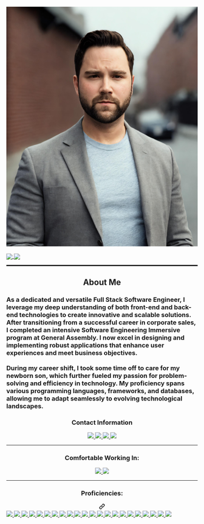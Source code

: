 ![alt text](./assets/images%20/4b16838e-015a-4c62-bac7-af93efcaab1d.jpeg)
<div style="display: inline-block;">
  <a href="https://github.com/muckele/github-readme-stats">
    <img height=200 align="center" src="https://github-readme-stats.vercel.app/api?username=muckele&hide=stars,issues&theme=highcontrast" />
  </a>
  <a href="https://github.com/muckele/convoychat">
    <img height=200 align="center" src="https://github-readme-stats.vercel.app/api/top-langs?username=muckele&layout=compact&langs_count=8&card_width=320" />
  </a>
</div>
<hr style="border-top: 2px solid black;">
<div align="center">
  <h2>About Me</h2>
</div>
<h3>As a dedicated and versatile Full Stack Software Engineer, I leverage my deep understanding of both front-end and back-end technologies to create innovative and scalable solutions. After transitioning from a successful career in corporate sales, I completed an intensive Software Engineering Immersive program at General Assembly. I now excel in designing and implementing robust applications that enhance user experiences and meet business objectives.
  <br />
  <br />
During my career shift, I took some time off to care for my newborn son, which further fueled my passion for problem-solving and efficiency in technology. My proficiency spans various programming languages, frameworks, and databases, allowing me to adapt seamlessly to evolving technological landscapes.


 </h3>
<div align="center">
  <h3>Contact Information</h3>
  <a href="https://muckele.biz/" rel="noFollow">
    <img src="https://camo.githubusercontent.com/c6d5e64b99d80356eb4cd4239cc4d9d46a733ac6924bc301bca34ba64324f92f/68747470733a2f2f696d672e736869656c64732e696f2f62616467652f2d506572736f6e616c5f576562736974652d3030303030303f7374796c653d666c61742d737175617265266c6f676f3d436f64657277616c6c266c6f676f436f6c6f723d7768697465" data-canonical-src="https://img.shields.io/badge/-Personal_Website-000000?style=flat-square&amp;logo=Coderwall&amp;logoColor=white" style="max-width: 100%;">
  </a>
  <a href="https://www.linkedin.com/in/mathew-uckele" rel="noFollow">
    <img src="https://camo.githubusercontent.com/00f0cabc910fb25be9dbbc7e731db3d9299c104997c9ef3ce3d735f1391ba01c/68747470733a2f2f696d672e736869656c64732e696f2f62616467652f2d4c696e6b6564496e2d3030373742353f7374796c653d666c61742d737175617265266c6f676f3d4c696e6b6564496e266c6f676f436f6c6f723d7768697465" data-canonical-src="https://img.shields.io/badge/-LinkedIn-0077B5?style=flat-square&amp;logo=LinkedIn&amp;logoColor=white" style="max-width: 100%;">
  </a>
  <a href="https://github.com/muckele" rel="noFollow">
    <img src="https://camo.githubusercontent.com/12e0213ae9cdca034eef23364bb20478f2954c42163e89d39731ca43228af155/68747470733a2f2f696d672e736869656c64732e696f2f6769746875622f666f6c6c6f776572732f6d616e6c6965737462656e3f636f6c6f723d626c61636b266c6162656c3d476974487562266c6f676f3d476974487562266c6f676f436f6c6f723d7768697465267374796c653d666c61742d737175617265" data-canonical-src="https://img.shields.io/github/followers/manliestben?color=black&amp;label=GitHub&amp;logo=GitHub&amp;logoColor=white&amp;style=flat-square" style="max-width: 100%;">
  </a>
  <a href="mailto: muckele@gmail.com">
    <img src="https://camo.githubusercontent.com/c95cb81adf21276b96cac79fd6b4c5e8cd7904ed3b000c9213df061821afc617/68747470733a2f2f696d672e736869656c64732e696f2f62616467652f2d476d61696c2d4431343833363f7374796c653d666c61742d737175617265266c6f676f3d476d61696c266c6f676f436f6c6f723d7768697465" data-canonical-src="https://img.shields.io/badge/-Gmail-D14836?style=flat-square&amp;logo=Gmail&amp;logoColor=white" style="max-width: 100%;">
  </a>
</div>
<hr></hr>
<div align="center">
  <h3>Comfortable Working In: </h3>
  <a href="#"><img src="https://camo.githubusercontent.com/a852e5c7c1d3d28444397c8c591ed66903eb5285c32dfa09a0da847548395cc4/68747470733a2f2f696d672e736869656c64732e696f2f62616467652f2d57696e646f77732d3030373844363f7374796c653d666c61742d737175617265266c6f676f3d57696e646f7773266c6f676f436f6c6f723d7768697465" data-canonical-src="https://img.shields.io/badge/-Windows-0078D6?style=flat-square&amp;logo=Windows&amp;logoColor=white" style="max-width: 100%;">  </a>
  <a href="#"><img src="https://camo.githubusercontent.com/d40bf766ae8d1909ea2bbf1e2bfebbffd65da011e1b1397bdf53a5c4ecbb64e7/68747470733a2f2f696d672e736869656c64732e696f2f62616467652f6d61632532306f732d3030303030303f7374796c653d666c61742d73717561726526666f722d7468652d6261646765266c6f676f3d6d61636f73266c6f676f436f6c6f723d463046304630" data-canonical-src="https://img.shields.io/badge/mac%20os-000000?style=flat-square&amp;for-the-badge&amp;logo=macos&amp;logoColor=F0F0F0" style="max-width: 100%;">  </a>
</div>
<hr></hr>
<div align="center">
      <h3 class="heading-element" dir="auto">Proficiencies:</h3>
      <a id="user-content-proficiencies" class="anchor" aria-label="Permalink: Proficiencies:" href="#proficiencies"><svg class="octicon octicon-link" viewBox="0 0 16 16" version="1.1" width="16" height="16" aria-hidden="true"><path d="m7.775 3.275 1.25-1.25a3.5 3.5 0 1 1 4.95 4.95l-2.5 2.5a3.5 3.5 0 0 1-4.95 0 .751.751 0 0 1 .018-1.042.751.751 0 0 1 1.042-.018 1.998 1.998 0 0 0 2.83 0l2.5-2.5a2.002 2.002 0 0 0-2.83-2.83l-1.25 1.25a.751.751 0 0 1-1.042-.018.751.751 0 0 1-.018-1.042Zm-4.69 9.64a1.998 1.998 0 0 0 2.83 0l1.25-1.25a.751.751 0 0 1 1.042.018.751.751 0 0 1 .018 1.042l-1.25 1.25a3.5 3.5 0 1 1-4.95-4.95l2.5-2.5a3.5 3.5 0 0 1 4.95 0 .751.751 0 0 1-.018 1.042.751.751 0 0 1-1.042.018 1.998 1.998 0 0 0-2.83 0l-2.5 2.5a1.998 1.998 0 0 0 0 2.83Z"></path></svg></a></div>
      <a href="#"><img src="https://camo.githubusercontent.com/6010a85175edf5787bba645d2bdad7ec26f41aafce3f5a59569352de55deed74/68747470733a2f2f696d672e736869656c64732e696f2f62616467652f2d48544d4c352d4533344632363f7374796c653d666c61742d737175617265266c6f676f3d68746d6c35266c6f676f436f6c6f723d7768697465" data-canonical-src="https://img.shields.io/badge/-HTML5-E34F26?style=flat-square&amp;logo=html5&amp;logoColor=white" style="max-width: 100%;">  </a>
      <a href="#"><img src="https://camo.githubusercontent.com/6a12b9e9ef66d483caad4328c5f2f7424db594d1d9370dd561aaf9c89473deb1/68747470733a2f2f696d672e736869656c64732e696f2f62616467652f4e6f74696f6e2d2532333030303030302e7376673f7374796c653d666c61742d73717561726526666f722d7468652d6261646765266c6f676f3d6e6f74696f6e266c6f676f436f6c6f723d7768697465" data-canonical-src="https://img.shields.io/badge/Notion-%23000000.svg?style=flat-square&amp;for-the-badge&amp;logo=notion&amp;logoColor=white" style="max-width: 100%;">  </a>
      <a href="#"><img src="https://camo.githubusercontent.com/1cce2dc4bb406a5019322c3f123da088d108b8ee7cb3a7d7918c9893d6d828f3/68747470733a2f2f696d672e736869656c64732e696f2f62616467652f2d435353332d3135373242363f7374796c653d666c61742d737175617265266c6f676f3d63737333" data-canonical-src="https://img.shields.io/badge/-CSS3-1572B6?style=flat-square&amp;logo=css3" style="max-width: 100%;">  </a>
      <a href="#"><img src="https://camo.githubusercontent.com/e10595846cd7eba7f2604ef79547c8842681438201484ef4cb76fe974ead8d44/68747470733a2f2f696d672e736869656c64732e696f2f62616467652f2d4a6176615363726970742d4637444631453f7374796c653d666c61742d737175617265266c6f676f3d6a617661736372697074266c6f676f436f6c6f723d626c61636b" data-canonical-src="https://img.shields.io/badge/-JavaScript-F7DF1E?style=flat-square&amp;logo=javascript&amp;logoColor=black" style="max-width: 100%;">  </a>
      <a href="#"><img src="https://camo.githubusercontent.com/8fda3b04e48126b043da55da2e5e7ece7fc5a7d86f0aa4a543d189564e4171e2/68747470733a2f2f696d672e736869656c64732e696f2f62616467652f2d52656163742d3631444146423f7374796c653d666c61742d737175617265266c6f676f3d5265616374266c6f676f436f6c6f723d626c61636b" data-canonical-src="https://img.shields.io/badge/-React-61DAFB?style=flat-square&amp;logo=React&amp;logoColor=black" style="max-width: 100%;">  </a>
      <a href="#"><img src="https://camo.githubusercontent.com/72c9a87404a1609655af12f6a32c76edb57fb44ad2aa0a8c2cd1bfd22ef5d0b1/68747470733a2f2f696d672e736869656c64732e696f2f62616467652f2d4e6f64654a532d3333393933333f7374796c653d666c61742d737175617265266c6f676f3d4e6f64652e6a73266c6f676f436f6c6f723d7768697465" data-canonical-src="https://img.shields.io/badge/-NodeJS-339933?style=flat-square&amp;logo=Node.js&amp;logoColor=white" style="max-width: 100%;">  </a>
      <a href="#"><img src="https://camo.githubusercontent.com/6a8d34aa7caf44ca7f93abf0393390b79df8d13dcc349525b5a8e85e575d2824/68747470733a2f2f696d672e736869656c64732e696f2f62616467652f2d507974686f6e332d3337373641423f7374796c653d666c61742d737175617265266c6f676f3d507974686f6e266c6f676f436f6c6f723d7768697465" data-canonical-src="https://img.shields.io/badge/-Python3-3776AB?style=flat-square&amp;logo=Python&amp;logoColor=white" style="max-width: 100%;">  </a>
      <a href="#"><img src="https://camo.githubusercontent.com/698e0e71a2411c552891fdfca48a225a31d2d1d91e41bb21ac7696ddb58f7468/68747470733a2f2f696d672e736869656c64732e696f2f62616467652f2d52656163745f526f757465722d4341343234353f7374796c653d666c61742d73717561726526666f722d7468652d6261646765266c6f676f3d72656163742d726f75746572266c6f676f436f6c6f723d7768697465" data-canonical-src="https://img.shields.io/badge/-React_Router-CA4245?style=flat-square&amp;for-the-badge&amp;logo=react-router&amp;logoColor=white" style="max-width: 100%;">  </a>
      <a href="#"><img src="https://camo.githubusercontent.com/c6768ce433d1cbadddfbd56ac499ee87ff0cdaed5008715c7e4cb42403949ff4/68747470733a2f2f696d672e736869656c64732e696f2f62616467652f2d457870726573732e6a732d3430344435393f7374796c653d666c61742d73717561726526666f722d7468652d6261646765" data-canonical-src="https://img.shields.io/badge/-Express.js-404D59?style=flat-square&amp;for-the-badge" style="max-width: 100%;">  </a>
      <a href="#"><img src="https://camo.githubusercontent.com/1e38f536174700524a184a5bee01b4b4dba2dbdeaaed6aed1e7d0cc83d0286a4/68747470733a2f2f696d672e736869656c64732e696f2f62616467652f2d446a616e676f2d3039324532303f7374796c653d666c61742d737175617265266c6f676f3d646a616e676f" data-canonical-src="https://img.shields.io/badge/-Django-092E20?style=flat-square&amp;logo=django" style="max-width: 100%;">  </a>
      <a href="#"><img src="https://camo.githubusercontent.com/6644e550d6079f8b8ec281d92529a2293c2e34bf65798d5876123b9a60bc5280/68747470733a2f2f696d672e736869656c64732e696f2f62616467652f2d506f737467726553514c2d3333363739313f7374796c653d666c61742d737175617265266c6f676f3d706f737467726573716c" data-canonical-src="https://img.shields.io/badge/-PostgreSQL-336791?style=flat-square&amp;logo=postgresql" style="max-width: 100%;">  </a>
      <a href="#"><img src="https://camo.githubusercontent.com/a4b7a2955a49309d0024d3946c93fc3d4a5aaa0ea00847350bd5e175c7f8b7f9/68747470733a2f2f696d672e736869656c64732e696f2f62616467652f2d4d6f6e676f44422d77686974653f7374796c653d666c61742d737175617265266c6f676f3d6d6f6e676f6462" data-canonical-src="https://img.shields.io/badge/-MongoDB-white?style=flat-square&amp;logo=mongodb" style="max-width: 100%;">  </a>
      <a href="#"><img src="https://camo.githubusercontent.com/ef0b2cf86c24d634b9b519325091489a27c668fd51a1b40089e586f43bf906d6/68747470733a2f2f696d672e736869656c64732e696f2f62616467652f416d617a6f6e2532304157532d3233324633453f7374796c653d666c61742d737175617265266c6f676f3d616d617a6f6e2d617773" data-canonical-src="https://img.shields.io/badge/Amazon%20AWS-232F3E?style=flat-square&amp;logo=amazon-aws" style="max-width: 100%;">  </a>
      <a href="#"><img src="https://camo.githubusercontent.com/ee789fdcb588501cae8eade82ac9ed8bbd78069afb20ada7927c4764432fc40f/68747470733a2f2f696d672e736869656c64732e696f2f62616467652f2d4769742d626c61636b3f7374796c653d666c61742d737175617265266c6f676f3d676974" data-canonical-src="https://img.shields.io/badge/-Git-black?style=flat-square&amp;logo=git" style="max-width: 100%;">  </a>
      <a href="#"><img src="https://camo.githubusercontent.com/422b0dc49c8a0b7e95c114fa883f7edcae0ac5986ad885bad2902a5bfd997085/68747470733a2f2f696d672e736869656c64732e696f2f62616467652f2d506f73746d616e2d4646364333373f7374796c653d666c61742d737175617265266c6f676f3d506f73746d616e266c6f676f436f6c6f723d7768697465" data-canonical-src="https://img.shields.io/badge/-Postman-FF6C37?style=flat-square&amp;logo=Postman&amp;logoColor=white" style="max-width: 100%;">  </a>
      <a href="#"><img src="https://camo.githubusercontent.com/435db399247da06b544b151078e8a62057dbe5eee3b71f308815e560ecd6a39e/68747470733a2f2f696d672e736869656c64732e696f2f62616467652f2d457863656c2d3231373334363f7374796c653d666c61742d737175617265266c6f676f3d4d6963726f736f66742d457863656c266c6f676f436f6c6f723d7768697465" data-canonical-src="https://img.shields.io/badge/-Excel-217346?style=flat-square&amp;logo=Microsoft-Excel&amp;logoColor=white" style="max-width: 100%;">  </a>
      <a href="#"><img src="https://camo.githubusercontent.com/e671819ba4da3355887a113f49c5350f802fd1f0d385c0399fc2d50fba3349f0/68747470733a2f2f696d672e736869656c64732e696f2f62616467652f2d4d61726b646f776e2d3030303030303f7374796c653d666c61742d737175617265266c6f676f3d4d61726b646f776e266c6f676f436f6c6f723d7768697465" data-canonical-src="https://img.shields.io/badge/-Markdown-000000?style=flat-square&amp;logo=Markdown&amp;logoColor=white" style="max-width: 100%;">  </a>
      <a href="#"><img src="https://camo.githubusercontent.com/5e6520b7b274dec07d3b6551672b9540df32b73adfdc16f911e1cf32d762da70/68747470733a2f2f696d672e736869656c64732e696f2f62616467652f2d5472656c6c6f2d3030373942463f7374796c653d666c61742d737175617265266c6f676f3d5472656c6c6f266c6f676f436f6c6f723d7768697465" data-canonical-src="https://img.shields.io/badge/-Trello-0079BF?style=flat-square&amp;logo=Trello&amp;logoColor=white" style="max-width: 100%;">  </a>
      <a href="#"><img src="https://camo.githubusercontent.com/25d03e08705e6e1bfb5e5a1c3af97cb8517956c33265bc1cbc049e8d697fdb2c/68747470733a2f2f696d672e736869656c64732e696f2f62616467652f2d56535f436f64652d3030374143433f7374796c653d666c61742d737175617265266c6f676f3d76697375616c2d73747564696f2d636f6465" data-canonical-src="https://img.shields.io/badge/-VS_Code-007ACC?style=flat-square&amp;logo=visual-studio-code" style="max-width: 100%;">  </a>
      <a href="#"><img src="https://camo.githubusercontent.com/1b03f68715c3819f4baa3e77a4959cf06ab9c9fd6bab8a88e945d6fe4babe0ef/68747470733a2f2f696d672e736869656c64732e696f2f62616467652f2d536c61636b2d3441313534423f7374796c653d666c61742d737175617265266c6f676f3d736c61636b" data-canonical-src="https://img.shields.io/badge/-Slack-4A154B?style=flat-square&amp;logo=slack" style="max-width: 100%;">  </a>
      <a href="#"><img src="https://camo.githubusercontent.com/a6430a93c7fa57a1736145a82867a199c2b54288ace59d0c498a00e0ae1237a7/68747470733a2f2f696d672e736869656c64732e696f2f62616467652f2d5a6f6f6d2d3244384346463f7374796c653d666c61742d737175617265266c6f676f3d7a6f6f6d266c6f676f436f6c6f723d7768697465" data-canonical-src="https://img.shields.io/badge/-Zoom-2D8CFF?style=flat-square&amp;logo=zoom&amp;logoColor=white" style="max-width: 100%;">  </a>
      <a href="#"><img src="https://img.shields.io/badge/docker-%230db7ed.svg?style=for-the-badge&logo=docker&logoColor=white style="max-width: 100%;> </a>
    </div>






